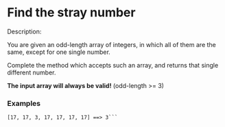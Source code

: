 # Find the stray number
Description:

You are given an odd-length array of integers, in which all of them are the same, except for one single number.

Complete the method which accepts such an array, and returns that single different number.

**The input array will always be valid!** (odd-length >= 3)
### Examples

```[1, 1, 2] ==> 2
[17, 17, 3, 17, 17, 17, 17] ==> 3```